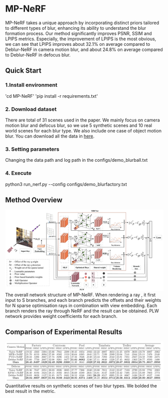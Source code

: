 # MP-NeRF
MP-NeRF takes a unique approach by incorporating distinct priors tailored to different types of blur, enhancing its ability to understand the blur formation process. Our method significantly improves PSNR, SSIM and LPIPS metrics. Especially, the improvement of LPIPS is the most obvious, we can see that LPIPS improves about 32.1\% on average compared to Deblur-NeRF in camera motion blur, and about 24.8\% on average compared to Deblur-NeRF in defocus blur.

## Quick Start
### 1.Install environment

'cd MP-NeRF'
'pip install -r requirements.txt'

### 2. Download dataset
There are total of 31 scenes used in the paper. We mainly focus on camera motion blur and defocus blur, so we use 5 synthetic scenes and 10 real world scenes for each blur type. We also include one case of object motion blur. You can download all the data in [here](https://hkustconnect-my.sharepoint.com/personal/lmaag_connect_ust_hk/_layouts/15/onedrive.aspx?id=%2Fpersonal%2Flmaag%5Fconnect%5Fust%5Fhk%2FDocuments%2Fshare%2FCVPR2022%2Fdeblurnerf%5Fdataset&ga=1).
### 3. Setting parameters
Changing the data path and log path in the configs/demo_blurball.txt
### 4. Execute
python3 run_nerf.py --config configs/demo_blurfactory.txt

## Method Overview
![image](https://github.com/luckhui0505/MP-NeRF/blob/master/framework.png) 
The overall network structure of MP-NeRF. When rendering a ray , it first input to S branches, and each branch predicts the offsets and their weights for N sparse optimisation rays in combination with view embedding. Each branch renders the ray through NeRF and the result can be obtained. PLW network provides weight coefficients for each branch.
## Comparison of Experimental Results
![image](https://github.com/luckhui0505/MP-NeRF/blob/master/result.png) 
Quantitative results on synthetic scenes of two blur types. We bolded the best result in the metric.
